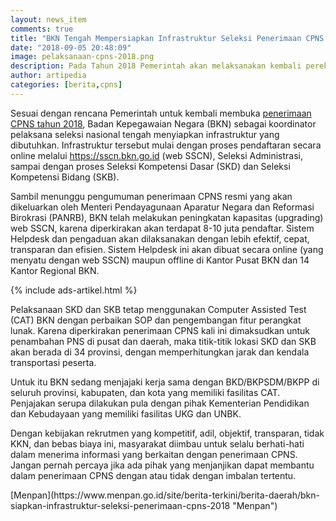 ```yaml
---
layout: news_item
comments: true
title: "BKN Tengah Mempersiapkan Infrastruktur Seleksi Penerimaan CPNS 2018"
date: "2018-09-05 20:48:09"
image: pelaksanaan-cpns-2018.png
description: Pada Tahun 2018 Pemerintah akan melaksanakan kembali perekrutan CPNS, oleh karena itu BKN Tengah Mempersiapkan infrastruktur untuk seleksi penerimaan CPNS 2018.
author: artipedia
categories: [berita,cpns]
---
```


Sesuai dengan rencana Pemerintah untuk kembali membuka [penerimaan CPNS tahun 2018](/wiki/bkn-mempersiapkan-infrastruktur-tes-cpns-2018.html "Infrastruktur Seleksi Penerimaan CPNS 2018"), Badan Kepegawaian Negara (BKN) sebagai koordinator pelaksana seleksi nasional tengah menyiapkan infrastruktur yang dibutuhkan. Infrastruktur tersebut mulai dengan proses pendaftaran secara online melalui https://sscn.bkn.go.id (web SSCN), Seleksi Administrasi, sampai dengan proses Seleksi Kompetensi Dasar (SKD) dan Seleksi Kompetensi Bidang (SKB).

Sambil menunggu pengumuman penerimaan CPNS resmi yang akan dikeluarkan oleh Menteri Pendayagunaan Aparatur Negara dan Reformasi Birokrasi (PANRB), BKN telah melakukan peningkatan kapasitas (upgrading) web SSCN, karena diperkirakan akan terdapat 8-10 juta pendaftar. Sistem Helpdesk dan pengaduan akan dilaksanakan dengan lebih efektif, cepat, transparan dan efisien. Sistem Helpdesk ini akan dibuat secara online (yang menyatu dengan web SSCN) maupun offline di Kantor Pusat BKN dan 14 Kantor Regional BKN.

{% include ads-artikel.html %}

Pelaksanaan SKD dan SKB tetap menggunakan Computer Assisted Test (CAT) BKN dengan perbaikan SOP dan pengembangan fitur perangkat lunak. Karena diperkirakan penerimaan CPNS kali ini dimaksudkan untuk penambahan PNS di pusat dan daerah, maka titik-titik lokasi SKD dan SKB akan berada di 34 provinsi, dengan memperhitungkan jarak dan kendala transportasi peserta.

Untuk itu BKN sedang menjajaki kerja sama dengan BKD/BKPSDM/BKPP di seluruh provinsi, kabupaten, dan kota yang memiliki fasilitas CAT. Penjajakan serupa dilakukan pula dengan pihak Kementerian Pendidikan dan Kebudayaan yang memiliki fasilitas UKG dan UNBK.

Dengan kebijakan rekrutmen yang kompetitif, adil, objektif, transparan, tidak KKN, dan bebas biaya ini, masyarakat diimbau untuk selalu berhati-hati dalam menerima informasi yang berkaitan dengan penerimaan CPNS. Jangan pernah percaya jika ada pihak yang menjanjikan dapat membantu dalam penerimaan CPNS dengan atau tidak dengan imbalan tertentu.

<div class="sumber">[Menpan](https://www.menpan.go.id/site/berita-terkini/berita-daerah/bkn-siapkan-infrastruktur-seleksi-penerimaan-cpns-2018 "Menpan")</div>
